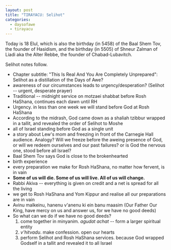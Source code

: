 ```yaml
---
layout: post
title: "TIRAYACU: Selihot"
categories:
  - daysofawe
  - tirayacu
---
```


Today is 18 Elul, which is also the birthday (in 5458) of the Baal Shem Tov, the founder of Hasidism, 
and the birthday (in 5505) of Shneur Zalman of Liadi aka the Alter Rebbe, the founder of Chabad-Lubavitch.

Selihot notes follow.

 * Chapter subtitle: "This Is Real And You Are Completely Unprepared": Selihot as a distillation of the 
   Days of Awe?
 * awareness of our circumstances leads to urgency/desperation? (Selihot -- urgent, desperate prayer)
 * Traditional -- midnight service on motzaei shabbat before Rosh HaShana, continues each dawn until RH
 * Urgency. in less than one week we will stand before God at Rosh HaShana
 * According to the midrash, God came down as a shaliah tzibbur wrapped in a tallit, and revealed the order
   of Selihot to Moshe
 * all of Israel standing before God as a single unit
 * a story about Lew's mom and freezing in front of the Carnegie Hall audience. Analogy? Will we freeze before 
   the aweing presence of God, or will we redeem ourselves and our past failures? or is God the nervous one, 
   stood before all Israel?
 * Baal Shem Tov says God is close to the brokenhearted
 * birth experience
 * every preparation we make for Rosh HaShana, no matter how fervent, is in vain
 * **Some of us will die. Some of us will live. All of us will change.**
 * Rabbi Akiva -- everything is given on credit and a net is spread for all the living
 * we get to Rosh HaShana and Yom Kippur and realise all our preparations are in vain
 * Avinu malkeinu, hanenu v'anenu ki ein banu maasim (Our Father Our King, have mercy on us and answer us, 
   for we have no good deeds)
 * So what can we do if we have no good deeds? 
   1. come together in minyanim. *agudat achat* -- form a larger spiritual entity
   2. *v'hitvadu*. make confession. open our hearts
   3. perform Selihot and Rosh HaShana services. because God wrapped Godself in a tallit and revealed it to all Israel
   